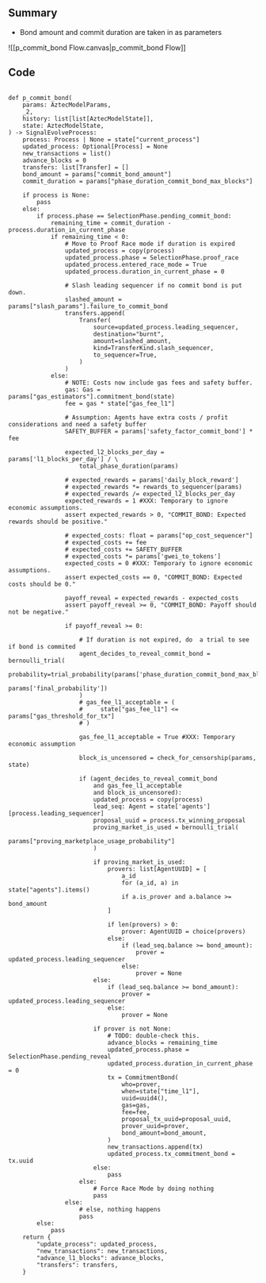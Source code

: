 ## Summary

- Bond amount and commit duration are taken in as parameters

![[p_commit_bond Flow.canvas|p_commit_bond Flow]]

## Code

<pre lang="python"><code>
def p_commit_bond(
    params: AztecModelParams,
    _2,
    history: list[list[AztecModelState]],
    state: AztecModelState,
) -> SignalEvolveProcess:
    process: Process | None = state["current_process"]
    updated_process: Optional[Process] = None
    new_transactions = list()
    advance_blocks = 0
    transfers: list[Transfer] = []
    bond_amount = params["commit_bond_amount"]
    commit_duration = params["phase_duration_commit_bond_max_blocks"]

    if process is None:
        pass
    else:
        if process.phase == SelectionPhase.pending_commit_bond:
            remaining_time = commit_duration - process.duration_in_current_phase
            if remaining_time < 0:
                # Move to Proof Race mode if duration is expired
                updated_process = copy(process)
                updated_process.phase = SelectionPhase.proof_race
                updated_process.entered_race_mode = True
                updated_process.duration_in_current_phase = 0

                # Slash leading sequencer if no commit bond is put down.
                slashed_amount = params["slash_params"].failure_to_commit_bond
                transfers.append(
                    Transfer(
                        source=updated_process.leading_sequencer,
                        destination="burnt",
                        amount=slashed_amount,
                        kind=TransferKind.slash_sequencer,
                        to_sequencer=True,
                    )
                )
            else:
                # NOTE: Costs now include gas fees and safety buffer.
                gas: Gas = params["gas_estimators"].commitment_bond(state)
                fee = gas * state["gas_fee_l1"]

                # Assumption: Agents have extra costs / profit considerations and need a safety buffer
                SAFETY_BUFFER = params['safety_factor_commit_bond'] * fee

                expected_l2_blocks_per_day = params['l1_blocks_per_day'] / \
                    total_phase_duration(params)

                # expected_rewards = params['daily_block_reward']
                # expected_rewards *= rewards_to_sequencer(params)
                # expected_rewards /= expected_l2_blocks_per_day
                expected_rewards = 1 #XXX: Temporary to ignore economic assumptions. 
                assert expected_rewards > 0, "COMMIT_BOND: Expected rewards should be positive."

                # expected_costs: float = params["op_cost_sequencer"]
                # expected_costs += fee
                # expected_costs += SAFETY_BUFFER
                # expected_costs *= params['gwei_to_tokens']
                expected_costs = 0 #XXX: Temporary to ignore economic assumptions. 
                assert expected_costs == 0, "COMMIT_BOND: Expected costs should be 0."

                payoff_reveal = expected_rewards - expected_costs
                assert payoff_reveal >= 0, "COMMIT_BOND: Payoff should not be negative."

                if payoff_reveal >= 0:

                    # If duration is not expired, do  a trial to see if bond is commited
                    agent_decides_to_reveal_commit_bond = bernoulli_trial(
                        probability=trial_probability(params['phase_duration_commit_bond_max_blocks'],
                                                      params['final_probability'])
                    )
                    # gas_fee_l1_acceptable = (
                    #     state["gas_fee_l1"] <= params["gas_threshold_for_tx"]
                    # )

                    gas_fee_l1_acceptable = True #XXX: Temporary economic assumption
                    
                    block_is_uncensored = check_for_censorship(params, state)
                    
                    if (agent_decides_to_reveal_commit_bond 
                        and gas_fee_l1_acceptable
                        and block_is_uncensored):
                        updated_process = copy(process)
                        lead_seq: Agent = state['agents'][process.leading_sequencer]
                        proposal_uuid = process.tx_winning_proposal
                        proving_market_is_used = bernoulli_trial(
                            params["proving_marketplace_usage_probability"]
                        )

                        if proving_market_is_used:
                            provers: list[AgentUUID] = [
                                a_id
                                for (a_id, a) in state["agents"].items()
                                if a.is_prover and a.balance >= bond_amount
                            ]

                            if len(provers) > 0:
                                prover: AgentUUID = choice(provers)
                            else:
                                if (lead_seq.balance >= bond_amount):
                                    prover = updated_process.leading_sequencer
                                else:
                                    prover = None
                        else:
                            if (lead_seq.balance >= bond_amount):
                                prover = updated_process.leading_sequencer
                            else:
                                prover = None

                        if prover is not None:
                            # TODO: double-check this.
                            advance_blocks = remaining_time
                            updated_process.phase = SelectionPhase.pending_reveal
                            updated_process.duration_in_current_phase = 0
                            tx = CommitmentBond(
                                who=prover,
                                when=state["time_l1"],
                                uuid=uuid4(),
                                gas=gas,
                                fee=fee,
                                proposal_tx_uuid=proposal_uuid,
                                prover_uuid=prover,
                                bond_amount=bond_amount,
                            )
                            new_transactions.append(tx)
                            updated_process.tx_commitment_bond = tx.uuid
                        else:
                            pass
                    else:
                        # Force Race Mode by doing nothing
                        pass
                else:
                    # else, nothing happens
                    pass
        else:
            pass
    return {
        "update_process": updated_process,
        "new_transactions": new_transactions,
        "advance_l1_blocks": advance_blocks,
        "transfers": transfers,
    }
</code></pre>